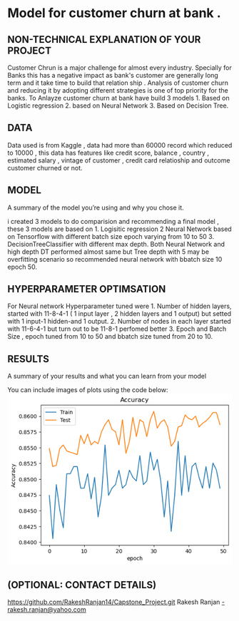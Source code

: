 # Model for customer churn at bank .


## NON-TECHNICAL EXPLANATION OF YOUR PROJECT
Customer Chrun is a major challenge for almost every industry. Specially for Banks this has a negative impact as bank's customer are generally long term and it take time to build that relation ship .  Analysis of customer churn  and reducing it by adopting different strategies is one of top priority for the banks.  To Anlayze customer churn at bank have build 3 models 1. Based on Logistic regression 2. based on Neural Network 3. Based on Decision Tree.

## DATA
Data used is from Kaggle , data had more than 60000 record which reduced to 10000 , this data has features like credit score, balance , country , estimated salary , vintage of customer , credit card relatioship  and outcome customer churned or not.

## MODEL 
A summary of the model you’re using and why you chose it. 

i created 3 models to do comparision and recommending a final model , these 3 models are based on 1. Logisitic regression 2 Neural Network based on Tensorflow with different batch size epoch varying from 10 to 50 3. DecisionTreeClassifier with different max depth.  Both Neural Network and high depth DT performed almost same but Tree depth with 5 may be overfitting scenario so recommended  neural network with bbatch size 10 epoch 50.

## HYPERPARAMETER OPTIMSATION

For Neural network Hyperparameter tuned were 1. Number of hidden layers, started with 11-8-4-1 ( 1 input layer , 2 hidden layers and 1 output) but setted with 1 input-1 hidden-and 1 output.   2. Number of nodes in each layer started with 11-6-4-1 but turn out to be 11-8-1 perfomed better 3. Epoch and Batch Size , epoch tuned from 10 to 50 and bbatch size tuned from 20 to 10.

## RESULTS
A summary of your results and what you can learn from your model 

You can include images of plots using the code below:
![Screenshot](image.png)

## (OPTIONAL: CONTACT DETAILS)
https://github.com/RakeshRanjan14/Capstone_Project.git
Rakesh Ranjan -rakesh.ranjan@yahoo.com

